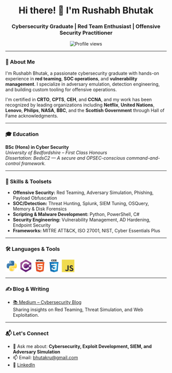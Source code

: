 <h1 align="center">Hi there! 👋 I'm Rushabh Bhutak</h1>
<h3 align="center">Cybersecurity Graduate | Red Team Enthusiast | Offensive Security Practitioner</h3>

<p align="center">
  <img src="https://komarev.com/ghpvc/?username=bhutakrushabh&label=Profile%20views&color=0e75b6&style=flat" alt="Profile views" />
</p>

---

### 🔐 About Me

I'm Rushabh Bhutak, a passionate cybersecurity graduate with hands-on experience in **red teaming**, **SOC operations**, and **vulnerability management**. I specialize in adversary emulation, detection engineering, and building custom tooling for offensive operations.

I'm certified in **CRTO**, **CPTS**, **CEH**, and **CCNA**, and my work has been recognized by leading organizations including **Netflix**, **United Nations**, **Lenovo**, **Philips**, **NASA**, **BBC**, and the **Scottish Government** through Hall of Fame acknowledgments.

---

### 🎓 Education

**BSc (Hons) in Cyber Security**  
*University of Bedfordshire – First Class Honours*  
_Dissertation: BedsC2 — A secure and OPSEC-conscious command-and-control framework._

---

### 🧰 Skills & Toolsets

- **Offensive Security:** Red Teaming, Adversary Simulation, Phishing, Payload Obfuscation  
- **SOC/Detection:** Threat Hunting, Splunk, SIEM Tuning, OSQuery, Memory & Disk Forensics  
- **Scripting & Malware Development:** Python, PowerShell, C#  
- **Security Engineering:** Vulnerability Management, AD Hardening, Endpoint Security  
- **Frameworks:** MITRE ATT&CK, ISO 27001, NIST, Cyber Essentials Plus

---

### 🛠 Languages & Tools

<p align="left">
  <a href="https://www.python.org"><img src="https://raw.githubusercontent.com/devicons/devicon/master/icons/python/python-original.svg" alt="Python" width="40" height="40"/></a>
  <a href="https://dotnet.microsoft.com/"><img src="https://raw.githubusercontent.com/devicons/devicon/master/icons/csharp/csharp-original.svg" alt="C#" width="40" height="40"/></a>
  <a href="https://www.w3.org/html/"><img src="https://raw.githubusercontent.com/devicons/devicon/master/icons/html5/html5-original-wordmark.svg" alt="HTML" width="40" height="40"/></a>
  <a href="https://www.w3schools.com/css/"><img src="https://raw.githubusercontent.com/devicons/devicon/master/icons/css3/css3-original-wordmark.svg" alt="CSS" width="40" height="40"/></a>
  <a href="https://developer.mozilla.org/en-US/docs/Web/JavaScript"><img src="https://raw.githubusercontent.com/devicons/devicon/master/icons/javascript/javascript-original.svg" alt="JavaScript" width="40" height="40"/></a>
</p>

---

### ✍️ Blog & Writing

- [📚 Medium – Cybersecurity Blog](https://medium.com/@rushabhbhutak)  
Sharing insights on Red Teaming, Threat Simulation, and Web Exploitation.

---

### 📬 Let's Connect

- 💬 Ask me about: **Cybersecurity, Exploit Development, SIEM, and Adversary Simulation**
- 📫 Email: [bhutakru@gmail.com](mailto:bhutakru@gmail.com)
- 🔗 [LinkedIn](https://www.linkedin.com/in/rushabhbhutak)
